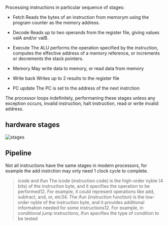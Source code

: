 Processing instructions in particular sequence of stages:

- Fetch
Reads the bytes of an instruction from memorym using the program counter as the memory address.

- Decode
Reads up to two operands from the register file, giving values valA and/or valB.

- Execute
The ALU performs the operation specified by the instruction, computes the effective address of a
memory reference, or increments or decrements the stack pointers.

- Memory
May write data to memory, or read data from memory

- Write back
Writes up to  2 results to the register file

- PC update
The PC is set to the address of the next instrction

The processor loops indefinitely, performaning these stages unless any exception occurs, invalid instruction, halt instruction, read or write invalid address.

## hardware stages
![stages](./assets/hardware_stages.png)


## Pipeline

Not all instructions have the same stages in modern processors, for example the add instrction may only need 1 clock
cycle to complete.


> icode and ifun
The icode (instruction code) is the high-order nyble (4 bits) of the instruction byte, and it specifies the operation to be performed12. For example, it could represent operations like add, subtract, and, or, etc34.
The ifun (instruction function) is the low-order nyble of the instruction byte, and it provides additional information needed for some instructions12. For example, in conditional jump instructions, ifun specifies the type of condition to be tested